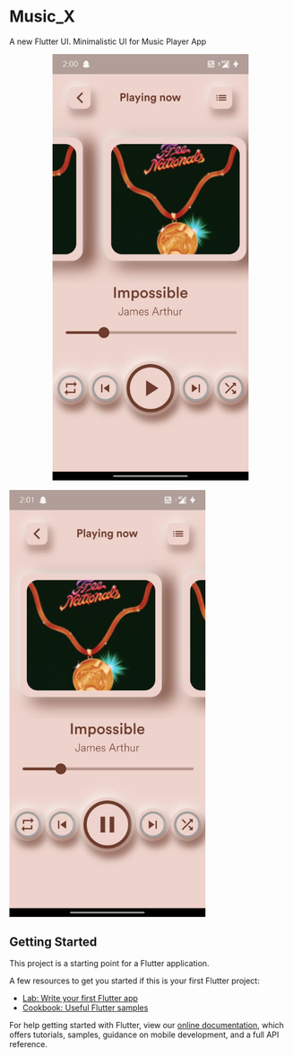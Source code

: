 # Music_X

A new Flutter UI.
Minimalistic UI for Music Player App


<p align="center">
  <img src="screenshots/Img1.jpg" width="350" title="hover text">
  </p>
    <p>
  <img src="screenshots/img2.jpg" width="350" alt="accessibility text">
</p>


## Getting Started

This project is a starting point for a Flutter application.

A few resources to get you started if this is your first Flutter project:

- [Lab: Write your first Flutter app](https://flutter.dev/docs/get-started/codelab)
- [Cookbook: Useful Flutter samples](https://flutter.dev/docs/cookbook)

For help getting started with Flutter, view our
[online documentation](https://flutter.dev/docs), which offers tutorials,
samples, guidance on mobile development, and a full API reference.
